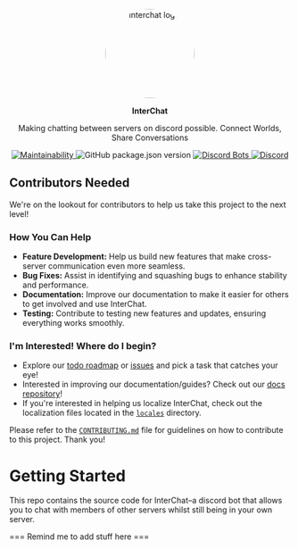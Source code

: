 <p align="center"><img src="https://github.com/user-attachments/assets/33f68c3a-67bc-4653-8578-2ab350ac3a75" alt="interchat logo" style="border-radius: 50%; width: 10rem; height: 10rem;"></p>

<p align="center"><strong>InterChat</strong></p>

<p align="center">
Making chatting between servers on discord possible. Connect Worlds, Share Conversations
</p>

<p align="center">
<a href="https://codeclimate.com/github/Discord-InterChat/InterChat/maintainability">
  <img src="https://api.codeclimate.com/v1/badges/97ca95fdce0e3c2c6146/maintainability" alt="Maintainability">
</a>
<img src="https://img.shields.io/github/package-json/v/discord-interchat/interchat?logo=npm&color=fedcba" alt="GitHub package.json version">
<a href="https://top.gg/bot/769921109209907241">
  <img src="https://top.gg/api/widget/servers/769921109209907241.svg/" alt="Discord Bots">
</a>
<a href="https://discord.gg/cgYgC6YZyX"> 
<img src="https://img.shields.io/discord/770256165300338709?style=flat&logo=discord&logoColor=white&label=discord&color=5865F2" alt="Discord">
</a>
</p>

## Contributors Needed

We're on the lookout for contributors to help us take this project to the next level!

### How You Can Help

- **Feature Development:** Help us build new features that make cross-server communication even more seamless.
- **Bug Fixes:** Assist in identifying and squashing bugs to enhance stability and performance.
- **Documentation:** Improve our documentation to make it easier for others to get involved and use InterChat.
- **Testing:** Contribute to testing new features and updates, ensuring everything works smoothly.

### I'm Interested! Where do I begin?

- Explore our [todo roadmap](https://github.com/orgls/Discord-InterChat/projects/3) or  [issues](https://github.com/Discord-InterChat/InterChat/issues) and pick a task that catches your eye!
- Interested in improving our documentation/guides? Check out our [docs repository](https://github.com/Discord-InterChat/docs)!
- If you're interested in helping us localize InterChat, check out the localization files located in the [`locales`](./locales/) directory.

Please refer to the [`CONTRIBUTING.md`](./CONTRIBUTING.md) file for guidelines on how to contribute to this project. Thank you!

# Getting Started

This repo contains the source code for InterChat–a discord bot that allows you to chat with members of other servers whilst still being in your own server.

=== Remind me to add stuff here ===

<!-- 
## Tensorflow Errors

Some Windows users face the following problem:

```sh
Error: The specified module could not be found.
\\?\C:\Users\<username>\...otherpathstuff\InterChat\node_modules\@tensorflow\tfjs-node\lib\napi-v8\tfjs_binding.node
```

A simple fix would be to copy `node_modules/@tensorflow/tfjs-node/lib/napi-v9/tensorflow.dll` into `node_modules/@tensorflow/tfjs-node/lib/napi-v8/`. Everything should work fine after that. (just use linux frfr)

## Contributing

Please refer to the [CONTRIBUTING.md](./CONTRIBUTING.md) file for guidelines on how to contribute to this project. 
-->
